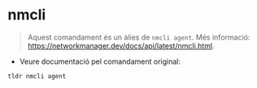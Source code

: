 # nmcli

> Aquest comandament és un àlies de `nmcli agent`.
> Més informació: <https://networkmanager.dev/docs/api/latest/nmcli.html>.

- Veure documentació pel comandament original:

`tldr nmcli agent`
